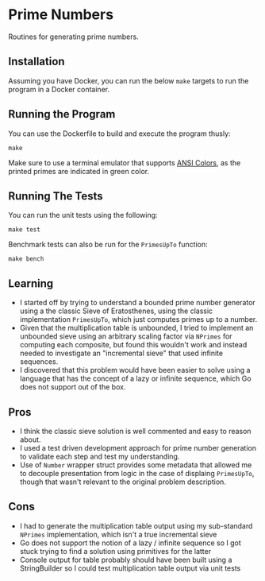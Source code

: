 # Prime Numbers

Routines for generating prime numbers.

## Installation

Assuming you have Docker, you can run the below `make` targets to run the program in a Docker container.

## Running the Program

You can use the Dockerfile to build and execute the program thusly:

```console
make
```

Make sure to use a terminal emulator that supports [ANSI Colors](https://en.wikipedia.org/wiki/ANSI_escape_code#Colors), as the printed primes are indicated in green color.

## Running The Tests

You can run the unit tests using the following:

```console
make test
```

Benchmark tests can also be run for the `PrimesUpTo` function:

```console
make bench
```

## Learning

- I started off by trying to understand a bounded prime number generator using a the classic Sieve of Eratosthenes, using the classic implementation `PrimesUpTo`, which just computes primes up to a number.
- Given that the multiplication table is unbounded, I tried to implement an unbounded sieve using an arbitrary scaling factor via `NPrimes` for computing each composite, but found this wouldn't work and instead needed to investigate an "incremental sieve" that used infinite sequences.
- I discovered that this problem would have been easier to solve using a language that has the concept of a lazy or infinite sequence, which Go does not support out of the box.

## Pros

- I think the classic sieve solution is well commented and easy to reason about.
- I used a test driven development approach for prime number generation to validate each step and test my understanding.
- Use of `Number` wrapper struct provides some metadata that allowed me to decouple presentation from logic in the case of displaing `PrimesUpTo`, though that wasn't relevant to the original problem description.

## Cons

- I had to generate the multiplication table output using my sub-standard `NPrimes` implementation, which isn't a true incremental sieve
- Go does not support the notion of a lazy / infinite sequence so I got stuck trying to find a solution using primitives for the latter
- Console output for table probably should have been built using a StringBuilder so I could test multiplication table output via unit tests
